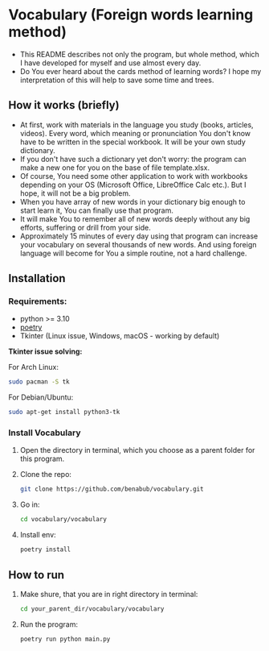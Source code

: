 # Vocabulary (Foreign words learning method)

- This README describes not only the program, but whole method,
which I have developed for myself and use almost every day.
- Do You ever heard about the cards method of learning words? 
I hope my interpretation of this will help to save some time 
and trees.

## How it works (briefly)

- At first, work with materials in the language you study (books, articles, 
videos). Every word, which meaning or pronunciation You don't know 
have to be written in the special workbook. It will be your own study 
dictionary.
- If you don't have such a dictionary yet don't worry: the 
program can make a new one for you on the base of file template.xlsx.
- Of course, You need some other application to work with workbooks 
depending on your OS (Microsoft Office, LibreOffice Calc etc.). 
But I hope, it will not be a big problem.
- When you have array of new words in your dictionary big enough to start learn it, You can finally use that program.
- It will make You to remember all of new words deeply without any big efforts, suffering or drill from your side.
- Approximately 15 minutes of every day using that program can increase your vocabulary on several thousands of new words. And using foreign language will become for You a simple routine, not a hard challenge.
<!-- Let's look at this process in detail. -->

## Installation

### Requirements:

- python >= 3.10
- [poetry](https://python-poetry.org/)
- Tkinter (Linux issue, Windows, macOS - working by default)

**Tkinter issue solving:**

For Arch Linux:
```bash
sudo pacman -S tk
```

For Debian/Ubuntu:
```bash
sudo apt-get install python3-tk
```

### Install Vocabulary

1. Open the directory in terminal, which you choose as a parent folder for this program.

2. Clone the repo:
    ```bash
    git clone https://github.com/benabub/vocabulary.git
    ```

3. Go in:
    ```bash
    cd vocabulary/vocabulary
    ```

4. Install env:
    ```bash
    poetry install
    ```

## How to run

1. Make shure, that you are in right directory in terminal:
    ```bash
    cd your_parent_dir/vocabulary/vocabulary
    ```

2. Run the program:
    ```bash
    poetry run python main.py
    ```
